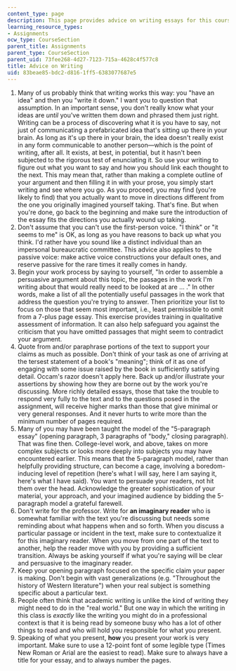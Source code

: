 ```yaml
---
content_type: page
description: This page provides advice on writing essays for this course.
learning_resource_types:
- Assignments
ocw_type: CourseSection
parent_title: Assignments
parent_type: CourseSection
parent_uid: 73fee268-4d27-7123-715a-4628c4f577c8
title: Advice on Writing
uid: 83beae85-bdc2-d816-1ff5-6383077687e5
---
```


1.  Many of us probably think that writing works this way: you "have an idea" and then you "write it down." I want you to question that assumption. In an important sense, you don't really know what your ideas are _until_ you've written them down and phrased them just right. Writing can be a process of discovering what it is you have to say, not just of communicating a prefabricated idea that's sitting up there in your brain. As long as it's up there in your brain, the idea doesn't really exist in any form communicable to another person—which is the point of writing, after all. It exists, at best, in potential, but it hasn't been subjected to the rigorous test of enunciating it. So use your writing to figure out what you want to say and how you should link each thought to the next. This may mean that, rather than making a complete outline of your argument and then filling it in with your prose, you simply start writing and see where you go. As you proceed, you may find (you're likely to find) that you actually want to move in directions different from the one you originally imagined yourself taking. That's fine. But when you're done, go back to the beginning and make sure the introduction of the essay fits the directions you actually wound up taking.
2.  Don't assume that you can't use the first-person voice. "I think" or "it seems to me" is OK, as long as you have reasons to back up what you think. I'd rather have you sound like a distinct individual than an impersonal bureaucratic committee. This advice also applies to the passive voice: make active voice constructions your default ones, and reserve passive for the rare times it really comes in handy.
3.  Begin your work process by saying to yourself, "In order to assemble a persuasive argument about this topic, the passages in the work I'm writing about that would really need to be looked at are … ." In other words, make a list of all the potentially useful passages in the work that address the question you're trying to answer. Then prioritize your list to focus on those that seem most important, i.e., least permissible to omit from a 7-plus page essay. This exercise provides training in qualitative assessment of information. It can also help safeguard you against the criticism that you have omitted passages that might seem to contradict your argument.
4.  Quote from and/or paraphrase portions of the text to support your claims as much as possible. Don't think of your task as one of arriving at the tersest statement of a book's "meaning"; think of it as one of engaging with some issue raised by the book in sufficiently satisfying detail. Occam's razor doesn't apply here. Back up and/or illustrate your assertions by showing how they are borne out by the work you're discussing. More richly detailed essays, those that take the trouble to respond very fully to the text and to the questions posed in the assignment, will receive higher marks than those that give minimal or very general responses. And it never hurts to write more than the minimum number of pages required.
5.  Many of you may have been taught the model of the "5-paragraph essay" (opening paragraph, 3 paragraphs of "body," closing paragraph). That was fine then. College-level work, and above, takes on more complex subjects or looks more deeply into subjects you may have encountered earlier. This means that the 5-paragraph model, rather than helpfully providing structure, can become a cage, involving a boredom-inducing level of repetition (here's what I will say, here I am saying it, here's what I have said). You want to persuade your readers, not hit them over the head. Acknowledge the greater sophistication of your material, your approach, and your imagined audience by bidding the 5-paragraph model a grateful farewell.
6.  Don't write for the professor. Write for **an imaginary reader** who is somewhat familiar with the text you're discussing but needs some reminding about what happens when and so forth. When you discuss a particular passage or incident in the text, make sure to contextualize it for this imaginary reader. When you move from one part of the text to another, help the reader move with you by providing a sufficient transition. Always be asking yourself if what you're saying will be clear and persuasive to the imaginary reader.
7.  Keep your opening paragraph focused on the specific claim your paper is making. Don't begin with vast generalizations (e.g. "Throughout the history of Western literature") when your real subject is something specific about a particular text.
8.  People often think that academic writing is unlike the kind of writing they might need to do in the "real world." But one way in which the writing in this class is _exactly_ like the writing you might do in a professional context is that it is being read by someone busy who has a lot of other things to read and who will hold you responsible for what you present.
9.  Speaking of what you present, **how** you present your work is very important. Make sure to use a 12-point font of some legible type (Times New Roman or Arial are the easiest to read). Make sure to always have a title for your essay, and to always number the pages.